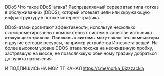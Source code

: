 DDoS
Что такое DDoS-атака?
Распределяемый сервер атак типа «отказ в обслуживании» (DDOS), который отсекает цели или окружающую инфраструктуру в потоке интернет-трафика.

DDoS-атаки достигают эффективности, используя несколько скомпрометированных компьютерных систем в качестве источника атакующего трафика. Поисковые системы могут включать компьютеры и другие сетевые ресурсы, например устройства Интернета вещей. На более высоком уровне DDOS-атака похожа на неожиданную пробку, застрявшую на шоссе, не позволяющую обычному трафику добраться до пункта назначения.

И ПОДПИШИСЬ НА МОЙ ТГ КАНАЛ https://t.me/norka_Dizzzackla 

